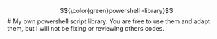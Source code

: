 $${\color{green}powershell -library}$$#
My own powershell script library. You are free to use them and adapt them, but I will not be fixing or reviewing others codes.
